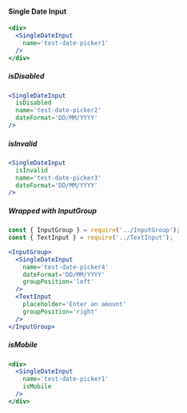 #### Single Date Input

```jsx
<div>
  <SingleDateInput 
    name='test-date-picker1'
  />
</div>
```


##### isDisabled

```jsx
<SingleDateInput
  isDisabled
  name='test-date-picker2'
  dateFormat='DD/MM/YYYY'
/>
```

##### isInvalid

```jsx
<SingleDateInput
  isInvalid
  name='test-date-picker3'
  dateFormat='DD/MM/YYYY'
/>
```

##### Wrapped with InputGroup
```jsx
const { InputGroup } = require('../InputGroup');
const { TextInput } = require('../TextInput');

<InputGroup>
  <SingleDateInput
    name='test-date-picker4'
    dateFormat='DD/MM/YYYY'
    groupPosition='left'
  />
  <TextInput
    placeholder='Enter an amount'
    groupPosition='right'
  />
</InputGroup>
```

##### isMobile

```jsx
<div>
  <SingleDateInput 
    name='test-date-picker1'
    isMobile
  />
</div>
```
